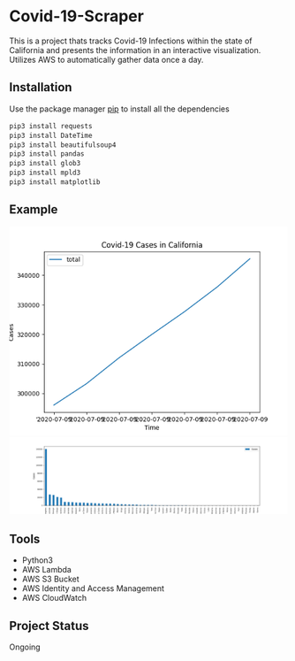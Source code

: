 # Covid-19-Scraper

This is a project thats tracks Covid-19 Infections within the state of California and presents the information in an interactive visualization. Utilizes AWS to automatically gather data once a day.

## Installation

Use the package manager [pip](https://pip.pypa.io/en/stable/) to install all the dependencies

```bash
pip3 install requests
pip3 install DateTime
pip3 install beautifulsoup4
pip3 install pandas
pip3 install glob3
pip3 install mpld3
pip3 install matplotlib
```

## Example
![Screenshot](graph.png)
![Screenshot](graph2.png)

## Tools
* Python3
* AWS Lambda
* AWS S3 Bucket
* AWS Identity and Access Management
* AWS CloudWatch

## Project Status
Ongoing



